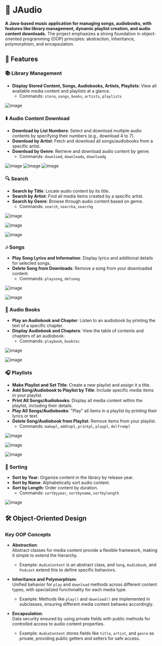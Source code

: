 # 🎵 JAudio

**A Java-based music application for managing songs, audiobooks, with features like library management, dynamic playlist creation, and audio content downloads.** The project emphasizes a strong foundation in object-oriented programming (OOP) principles: abstraction, inheritance, polymorphism, and encapsulation.



## 📌 Features

### 📚 Library Management
- **Display Stored Content, Songs, Audiobooks, Artists, Playlists**: View all available media content and playlists at a glance.
  - Commands: `store`, `songs`, `books`, `artists`, `playlists`

![image](https://github.com/user-attachments/assets/19ab4241-4381-4ba9-adc9-5f726ac7cc5f)

### ⬇️ Audio Content Download
- **Download by List Numbers**: Select and download multiple audio contents by specifying their numbers (e.g., download 4 to 7).
- **Download by Artist**: Fetch and download all songs/audiobooks from a specific artist.
- **Download by Genre**: Retrieve and download audio content by genre.
  - Commands: `download`, `downloada`, `downloadg`

![image](https://github.com/user-attachments/assets/f2c04add-99ba-4be9-934f-aa326007cdde)
![image](https://github.com/user-attachments/assets/e24043cb-765c-4570-bea0-2b93e73d8f10)
![image](https://github.com/user-attachments/assets/1837c5db-96ad-4e08-af14-4dbcaaa06b0f)

### 🔍 Search
- **Search by Title**: Locate audio content by its title.
- **Search by Artist**: Find all media items created by a specific artist.
- **Search by Genre**: Browse through audio content based on genre.
  - Commands: `search`, `searcha`, `searchg`

![image](https://github.com/user-attachments/assets/452aea87-bc2d-48b7-9e0a-f324856140a5)

![image](https://github.com/user-attachments/assets/38e8a793-1ffb-4ca6-b41f-02d5bb3d55ad)

![image](https://github.com/user-attachments/assets/a302f181-2288-407c-aaf7-b1e0e5710978)


### 🎶 Songs
- **Play Song Lyrics and Information**: Display lyrics and additional details for selected songs.
- **Delete Song from Downloads**: Remove a song from your downloaded content.
  - Commands: `playsong`, `delsong`

![image](https://github.com/user-attachments/assets/0dd5a87c-f43f-4e56-b19b-95528d27f90a)

![image](https://github.com/user-attachments/assets/05f03442-43f0-4a2d-af38-22d8cffaafc9)



### 📖 Audio Books
- **Play an Audiobook and Chapter**: Listen to an audiobook by printing the text of a specific chapter.
- **Display Audiobook and Chapters**: View the table of contents and chapters of an audiobook.
  - Commands: `playbook`, `booktoc`
  
 ![image](https://github.com/user-attachments/assets/b71dd723-6411-46d2-abdd-ea3a62dc9fa8)

 ![image](https://github.com/user-attachments/assets/10488547-5a59-401e-a76a-45fd76bf4d4e)


### 🎧 Playlists
- **Make Playlist and Set Title**: Create a new playlist and assign it a title.
- **Add Song/Audiobook to Playlist by Title**: Include specific media items in your playlist.
- **Print All Songs/Audiobooks**: Display all media content within the playlist, including their details.
- **Play All Songs/Audiobooks**: "Play" all items in a playlist by printing their lyrics or text.
- **Delete Song/Audiobook from Playlist**: Remove items from your playlist.
  - Commands: `makepl`, `addtopl`, `printpl`, `playpl`, `delfrompl`

![image](https://github.com/user-attachments/assets/40d77c2b-500f-4c9f-8541-706f533bb4fb)

![image](https://github.com/user-attachments/assets/aa53c8f4-7819-4df3-ac3b-c749f9d09d08)

![image](https://github.com/user-attachments/assets/f3f9f5c4-f600-4d9a-bfe5-b7d68d5323f0)


### 🔄 Sorting
- **Sort by Year**: Organize content in the library by release year.
- **Sort by Name**: Alphabetically sort audio content.
- **Sort by Length**: Order content by duration.
  - Commands: `sortbyyear`, `sortbyname`, `sortbylength`

![image](https://github.com/user-attachments/assets/a3d70a16-4022-467e-9f05-06f4e9deb2ca)



## 🛠️ Object-Oriented Design
### Key OOP Concepts

- **Abstraction**:  
  Abstract classes for media content provide a flexible framework, making it simple to extend the hierarchy.
  - Example: `AudioContent` is an abstract class, and `Song`, `Audiobook`, and `Podcast` extend this to define specific behaviors.

- **Inheritance and Polymorphism**:  
  Unified behavior for `play` and `download` methods across different content types, with specialized functionality for each media type.
  - Example: Methods like `play()` and `download()` are implemented in subclasses, ensuring different media content behaves accordingly.

- **Encapsulation**:  
  Data security ensured by using private fields with public methods for controlled access to audio content properties.
  - Example: `AudioContent` stores fields like `title`, `artist`, and `genre` as private, providing public getters and setters for safe access.
